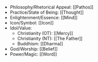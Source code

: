 - Philosophy/Rhetorical Appeal: [[Pathos]]
- Practice/State of Being: [[Thought]]
- Enlightenment/Essence: [[Mind]]
- Icon/Symbol: [[Icon]]
- Idol/Value:
	- Christianity (OT): [[Mercy]]
	- Christianity (NT): [[The Father]]
	- Buddhism: [[Dharma]]
- God/Worship: [[Belief]]
- Power/Magic: [[Word]]